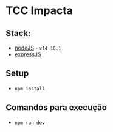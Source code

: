 # TCC Impacta

## Stack:

- [nodeJS](https://nodejs.org/en/) - `v14.16.1`
- [expressJS](https://expressjs.com/)

## Setup

- `npm install`

## Comandos para execução

- `npm run dev`

